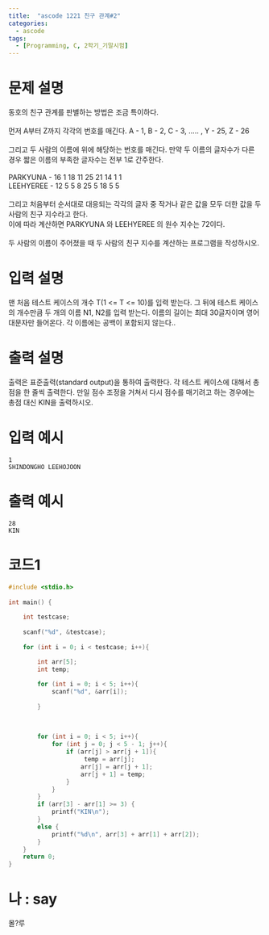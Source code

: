 ```yaml
---
title:  "ascode 1221 친구 관계#2"
categories:
  - ascode
tags:
  - [Programming, C, 2학기_기말시험]
---
```

# 문제 설명
동호의 친구 관계를 판별하는 방법은 조금 특이하다.<br>
<br>
먼저 A부터 Z까지 각각의 번호를 매긴다. A - 1, B - 2, C - 3, ..... , Y - 25, Z - 26<br>
<br>
그리고 두 사람의 이름에 위에 해당하는 번호를 매긴다. 만약 두 이름의 글자수가 다른 경우 짧은 이름의 부족한 글자수는 전부 1로 간주한다.<br>
<br>
PARKYUNA - 16 1 18 11 25 21 14 1 1<br>
LEEHYEREE - 12 5 5 8 25 5 18 5 5<br>
<br>
그리고 처음부터 순서대로 대응되는 각각의 글자 중 작거나 같은 값을 모두 더한 값을 두 사람의 친구 지수라고 한다.<br>
이에 따라 계산하면 PARKYUNA 와 LEEHYEREE 의 원수 지수는 72이다.<br>
<br>
두 사람의 이름이 주어졌을 때 두 사람의 친구 지수를 계산하는 프로그램을 작성하시오.<br>

# 입력 설명
맨 처음 테스트 케이스의 개수 T(1 <= T <= 10)를 입력 받는다. 그 뒤에 테스트 케이스의 개수만큼 두 개의 이름 N1, N2를 입력 받는다. 이름의 길이는 최대 30글자이며 영어 대문자만 들어온다. 각 이름에는 공백이 포함되지 않는다..

# 출력 설명
출력은 표준출력(standard output)을 통하여 출력한다. 각 테스트 케이스에 대해서 총점을 한 줄씩 출력한다. 만일 점수 조정을 거쳐서 다시 점수를 매기려고 하는 경우에는 총점 대신 KIN을 출력하시오.
# 입력 예시
```
1
SHINDONGHO LEEHOJOON
```
# 출력 예시
```
28
KIN
```
# 코드1

```c
#include <stdio.h>
 
int main() {
 
    int testcase;
 
    scanf("%d", &testcase);
 
    for (int i = 0; i < testcase; i++){

        int arr[5];
        int temp;
 
        for (int i = 0; i < 5; i++){
            scanf("%d", &arr[i]);
 
        }
 
 
 
        for (int i = 0; i < 5; i++){
            for (int j = 0; j < 5 - 1; j++){
                if (arr[j] > arr[j + 1]){
                     temp = arr[j]; 
                    arr[j] = arr[j + 1]; 
                    arr[j + 1] = temp; 
                } 
            }
        }
        if (arr[3] - arr[1] >= 3) {
            printf("KIN\n");
        }
        else {
            printf("%d\n", arr[3] + arr[1] + arr[2]);
        }
    }
    return 0; 
}
```

# 나 : say

몰?루
